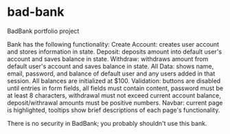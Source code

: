 # bad-bank
BadBank portfolio project

Bank has the following functionality:
Create Account: creates user account and stores information in state.
Deposit: deposits amount into default user's account and saves balance in state.
Withdraw: withdraws amount from default user's account and saves balance in state.
All Data: shows name, email, password, and balance of default user and any users added in that session. All balances are initialized at $100.
Validation: buttons are disabled until entries in form fields, all fields must contain content, password must be at least 8 characters, withdrawal must not exceed current account balance, deposit/withrawal amounts must be positive numbers.
Navbar: current page is highlighted, tooltips show brief descriptions of each page's functionality.

There is no security in BadBank; you probably shouldn't use this bank.
